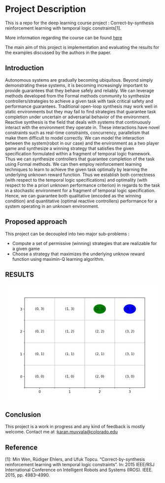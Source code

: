 # Project Description 

This is a repo for the deep learning course project  : Correct-by-synthesis reinforcement learning with temporal logic constraints[1].

More information regarding the course can be found [here](https://sites.google.com/colorado.edu/csci-5922-spring-2020)

The main aim of this project is implementation and evaluating the results for the examples discussed by the authors in the paper. 

## Introduction 

Autonomous systems are gradually becoming ubiquitous. Beyond simply
demonstrating these systems, it is becoming increasingly important to provide guarantees that they behave safely and reliably. We can leverage
methods developed from the Formal methods community to synthesize controllers/strategies to achieve a given task with task critical safety and performance guarantees. Traditional open-loop synthesis may work well in static
environments but they may fail to find strategies that guarantee task completion under uncertain or adversarial behavior of the environment. Reactive synthesis is the field that deals with systems that continuously interact
with the environment they operate in. These interactions have novel constraints such as real-time constraints, concurrency, parallelism that make
them difficult to model correctly. We can model the interaction between the
system(robot in our case) and the environment as a two player game and
synthesize a winning strategy that satisfies the given specification formulated
within a fragment of temporal logic framework. Thus we can synthesize controllers that guarantee completion of the task using Formal methods. We
can then employ reinforcement learning techniques to learn to achieve the
given task optimally by learning the underlying unknown reward function.
Thus we establish both correctness (with respect to the temporal logic specifications) and optimality (with respect to the a priori unknown performance
criterion) in regards to the task in a stochastic environment for a fragment
of temporal logic specification. Hence, we can guarantee both qualitative
(encoded as the winning condition) and quantitative (optimal reactive controllers) performance for a system operating in an unknown environment.

## Proposed approach 

This project can be decoupled into two major sub-problems : 

- Compute a set of permissive (winning) strategies that are realizable for a given game
- Choose a strategy that maximizes the underlying unknow reward function using maximin-Q learning algorithm.

## RESULTS
![](src/figures_and_gifs/N_4.gif)

## Conclusion

This project is a work in progress and any kind of feedback is mostly welcome. Contact me at :karan.muvvala@colorado.edu

## Reference 

[1]: Min Wen, Rüdiger Ehlers, and Ufuk Topcu. “Correct-by-synthesis reinforcement learning with  temporal logic constraints”. In: 2015 IEEE/RSJ International Conference on Intelligent Robots and Systems (IROS). IEEE. 2015, pp. 4983–4990.